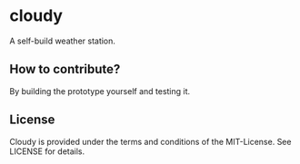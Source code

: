 # cloudy
A self-build weather station.

## How to contribute?
By building the prototype yourself and testing it.

## License
Cloudy is provided under the terms and conditions of the MIT-License.
See LICENSE for details.
